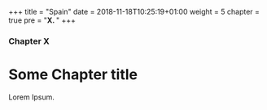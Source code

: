 +++
title = "Spain"
date = 2018-11-18T10:25:19+01:00
weight = 5
chapter = true
pre = "<b>X. </b>"
+++

### Chapter X

# Some Chapter title

Lorem Ipsum.